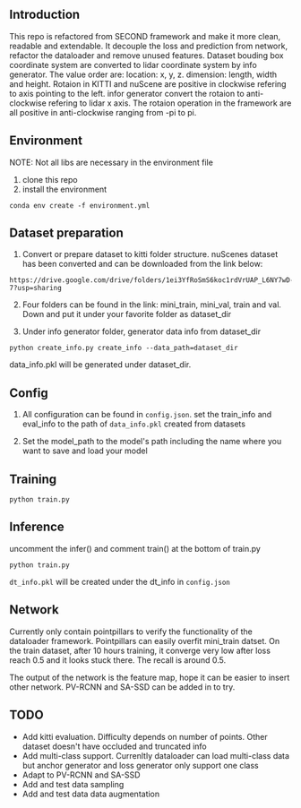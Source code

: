 ## Introduction
This repo is refactored from SECOND framework and make it more clean, readable and extendable. It decouple the loss and prediction from network, refactor the dataloader and remove unused features. Dataset bouding box coordinate system are converted to lidar coordinate system by info generator. The value order are: location: x, y, z. dimension: length, width and height. Rotaion in KITTI and nuScene are positive in clockwise refering to axis pointing to the left. infor generator convert the rotaion to anti-clockwise refering to lidar x axis. The rotaion operation in the framework are all positive in anti-clockwise ranging from -pi to pi.

## Environment
NOTE: Not all libs are necessary in the environment file
1. clone this repo
2. install the environment
```
conda env create -f environment.yml
```

## Dataset preparation
1. Convert or prepare dataset to kitti folder structure. nuScenes dataset has been converted and can be downloaded from the link below:
```
https://drive.google.com/drive/folders/1ei3YfRoSmS6koc1rdVrUAP_L6NY7wD-7?usp=sharing
```
2. Four folders can be found in the link: mini_train, mini_val, train and val. Down and put it under your favorite folder as  dataset_dir

3. Under info generator folder, generator data info from dataset_dir
```
python create_info.py create_info --data_path=dataset_dir
```
data_info.pkl will be generated under dataset_dir.

## Config
1. All configuration can be found in `config.json`. set the train_info and eval_info to the path of `data_info.pkl` created from datasets

2. Set the model_path to the model's path including the name where you want to save and load your model


## Training
```
python train.py
```

## Inference
uncomment the infer() and comment train() at the bottom of train.py
```
python train.py
```
`dt_info.pkl` will be created under the dt_info in `config.json`


## Network
Currently only contain pointpillars to verify the functionality of the dataloader framework.
Pointpillars can easily overfit mini_train datset. On the train dataset, after 10 hours training, it converge very low after loss reach 0.5 and it looks stuck there. The recall is around 0.5.

The output of the network is the feature map, hope it can be easier to insert other network.
PV-RCNN and SA-SSD can be added in to try.


## TODO
* Add kitti evaluation. Difficulty depends on number of points. Other dataset doesn't have occluded and truncated info
* Add multi-class support. Currenltly dataloader can load multi-class data but anchor generator and loss generator only support one class
* Adapt to PV-RCNN and SA-SSD
* Add and test data sampling
* Add and test data data augmentation



